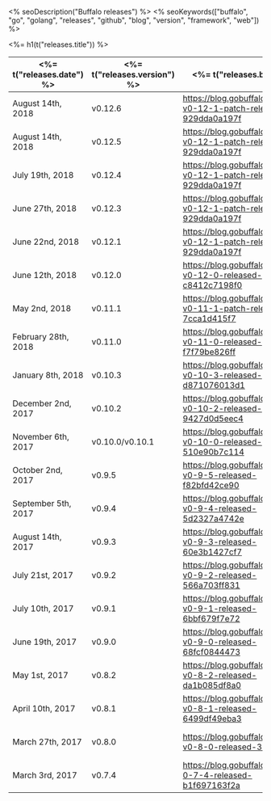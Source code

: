 <% seoDescription("Buffalo releases") %>
<% seoKeywords(["buffalo", "go", "golang", "releases", "github", "blog", "version", "framework", "web"]) %>

<%= h1(t("releases.title")) %>


| <%= t("releases.date") %> | <%= t("releases.version") %> | <%= t("releases.blog") %>                                            | <%= t("releases.github") %>       |
| ------------------------- | ---------------------------- | ------------------------------------------------------------------   | --------------------------------- |
| August 14th, 2018         | v0.12.6                      | https://blog.gobuffalo.io/buffalo-v0-12-1-patch-release-929dda0a197f | <%= githubRelease("v0.12.6") %>   |
| August 14th, 2018         | v0.12.5                      | https://blog.gobuffalo.io/buffalo-v0-12-1-patch-release-929dda0a197f | <%= githubRelease("v0.12.5") %>   |
| July 19th, 2018           | v0.12.4                      | https://blog.gobuffalo.io/buffalo-v0-12-1-patch-release-929dda0a197f | <%= githubRelease("v0.12.4") %>   |
| June 27th, 2018           | v0.12.3                      | https://blog.gobuffalo.io/buffalo-v0-12-1-patch-release-929dda0a197f | <%= githubRelease("v0.12.3") %>   |
| June 22nd, 2018           | v0.12.1                      | https://blog.gobuffalo.io/buffalo-v0-12-1-patch-release-929dda0a197f | <%= githubRelease("v0.12.1") %>   |
| June 12th, 2018           | v0.12.0                      | https://blog.gobuffalo.io/buffalo-v0-12-0-released-c8412c7198f0      | <%= githubRelease("v0.12.0") %>   |
| May 2nd, 2018             | v0.11.1                      | https://blog.gobuffalo.io/buffalo-v0-11-1-patch-release-7cca1d415f7  | <%= githubRelease("v0.11.1") %>   |
| February 28th, 2018       | v0.11.0                      | https://blog.gobuffalo.io/buffalo-v0-11-0-released-f7f79be826ff      | <%= githubRelease("v0.11.0") %>   |
| January 8th, 2018         | v0.10.3                      | https://blog.gobuffalo.io/buffalo-v0-10-3-released-d871076013d1      | <%= githubRelease("v0.10.3") %>   |
| December 2nd, 2017        | v0.10.2                      | https://blog.gobuffalo.io/buffalo-v0-10-2-released-9427d0d5eec4      | <%= githubRelease("v0.10.2") %>   |
| November 6th, 2017        | v0.10.0/v0.10.1              | https://blog.gobuffalo.io/buffalo-v0-10-0-released-510e90b7c114      | <%= githubRelease("v0.10.1") %>   |
| October 2nd, 2017         | v0.9.5                       | https://blog.gobuffalo.io/buffalo-v0-9-5-released-f82bfd42ce90       | <%= githubRelease("v0.9.5") %>    |
| September 5th, 2017       | v0.9.4                       | https://blog.gobuffalo.io/buffalo-v0-9-4-released-5d2327a4742e       | <%= githubRelease("v0.9.4") %>    |
| August 14th, 2017         | v0.9.3                       | https://blog.gobuffalo.io/buffalo-v0-9-3-released-60e3b1427cf7       | <%= githubRelease("v0.9.3") %>    |
| July 21st, 2017           | v0.9.2                       | https://blog.gobuffalo.io/buffalo-v0-9-2-released-566a703ff831       | <%= githubRelease("v0.9.2") %>    |
| July 10th, 2017           | v0.9.1                       | https://blog.gobuffalo.io/buffalo-v0-9-1-released-6bbf679f7e72       | <%= githubRelease("v0.9.1") %>    |
| June 19th, 2017           | v0.9.0                       | https://blog.gobuffalo.io/buffalo-v0-9-0-released-68fcf0844473       | <%= githubRelease("v0.9.0") %>    |
| May 1st, 2017             | v0.8.2                       | https://blog.gobuffalo.io/buffalo-v0-8-2-released-da1b085df8a0       | <%= githubRelease("v0.8.2") %>    |
| April 10th, 2017          | v0.8.1                       | https://blog.gobuffalo.io/buffalo-v0-8-1-released-6499df49eba3       | <%= githubRelease("v0.8.1") %>    |
| March 27th, 2017          | v0.8.0                       | https://blog.gobuffalo.io/buffalo-v0-8-0-released-33f1786eadf        | <%= githubRelease("v0.8.0") %>    |
| March 3rd, 2017           | v0.7.4                       | https://blog.gobuffalo.io/buffalo-0-7-4-released-b1f697163f2a        | <%= githubRelease("v0.7.4") %>    |
